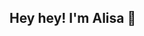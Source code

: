 ## Hey hey! I'm Alisa 👋

<!--
**alisaSriphet/alisaSriphet** is a ✨ _special_ ✨ repository because its `README.md` (this file) appears on your GitHub profile.

Here are some ideas to get you started:

- 🤓 I’m currently a senior pursing my bachelor's degree in computer science
- 🌱 I have some experience working with and developing ML and AI, and I'm currently learning about game design
- 🧸 Fun fact: I love to crochet! I make lots of little critters and I'm currently learning to create my own patterns
-->
